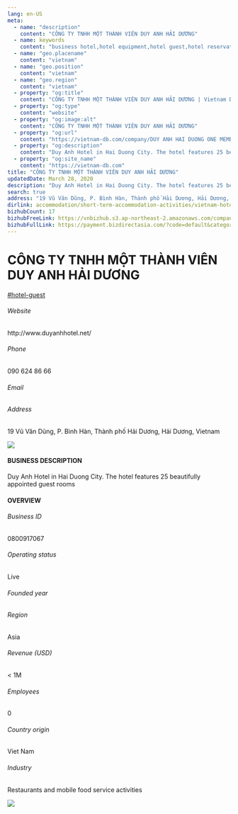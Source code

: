 ```yaml
---
lang: en-US
meta:
  - name: "description"
    content: "CÔNG TY TNHH MỘT THÀNH VIÊN DUY ANH HẢI DƯƠNG"
  - name: keywords
    content: "business hotel,hotel equipment,hotel guest,hotel reservation,hotels,leisure hotel,membership,on site,resort,resort hotels,tourism,travelers,vacation,vacation,vacation,vietnam-hotel-guest-companies"
  - name: "geo.placename"
    content: "vietnam"
  - name: "geo.position"
    content: "vietnam"
  - name: "geo.region"
    content: "vietnam"
  - property: "og:title"
    content: "CÔNG TY TNHH MỘT THÀNH VIÊN DUY ANH HẢI DƯƠNG | Vietnam DB"
  - property: "og:type"
    content: "website"
  - property: "og:image:alt"
    content: "CÔNG TY TNHH MỘT THÀNH VIÊN DUY ANH HẢI DƯƠNG"
  - property: "og:url"
    content: "https://vietnam-db.com/company/DUY ANH HAI DUONG ONE MEMBER COMPANY LIMITED-2552519"
  - property: "og:description"
    content: "Duy Anh Hotel in Hai Duong City. The hotel features 25 beautifully appointed guest rooms"
  - property: "og:site_name"
    content: "https://vietnam-db.com"
title: "CÔNG TY TNHH MỘT THÀNH VIÊN DUY ANH HẢI DƯƠNG"
updatedDate: March 28, 2020
description: "Duy Anh Hotel in Hai Duong City. The hotel features 25 beautifully appointed guest rooms"
search: true
address: "19 Vũ Văn Dũng, P. Bình Hàn, Thành phố Hải Dương, Hải Dương, Vietnam"
dirlink: accommodation/short-term-accommodation-activities/vietnam-hotel-guest-companies
bizhubCount: 17
bizhubFreeLink: https://vnbizhub.s3.ap-northeast-2.amazonaws.com/companies/vietnam-hotel-guest-companies_preview.xlsx
bizhubFullLink: https://payment.bizdirectasia.com/?code=default&category=bizhub&item=vietnam-hotel-guest-companies&redirect=https://vietnam-db.com
---
```



<div class="bd-item">
    <div class="item-content">
        <div class="detail-title-wrap">
            <h1 class="detail-title">
                CÔNG TY TNHH MỘT THÀNH VIÊN DUY ANH HẢI DƯƠNG
            </h1>
        </div>
		<div class="detail-tagslist"><a href="/accommodation/short-term-accommodation-activities/tags/hotel-guest" class="detail-tagitem">#hotel-guest</a></div>
        <h6 class="bd-label">Website</h6>
        <p>http://www.duyanhhotel.net/</p>
		<h6 class="bd-label">Phone</h6>
        <p>090 624 86 66</p>
        <h6 class="bd-label">Email</h6>
        <p><a class="textColorPrimary" href="#"></a></p>
        <h6 class="bd-label">Address</h6>
        <p>19 Vũ Văn Dũng, P. Bình Hàn, Thành phố Hải Dương, Hải Dương, Vietnam</p>
    </div>
</div>

<div class="banner-wrap text-center"><a href="" class="banner-link"><img src="/assets/vndb.com/BannerAds2.jpg" class="banner-img"></a></div>

<div class="bd-item">
    <div class="item-content">
        <h4 class="textColorPrimary item-title">BUSINESS DESCRIPTION</h4>
        <p>Duy Anh Hotel in Hai Duong City. The hotel features 25 beautifully appointed guest rooms</p>
    </div>
</div>

<div class="bd-item">
    <div class="item-content">
        <h4 class="textColorPrimary item-title">OVERVIEW</h4>
        <div class="item-info">
            <h6 class="bd-label">Business ID</h6>
            <p>0800917067</p>
        </div>
        <div class="item-info">
            <h6 class="bd-label">Operating status</h6>
            <p>Live<small class="bd-status_dot live"></small></p>
        </div>
        <div class="item-info">
            <h6 class="bd-label">Founded year</h6>
            <p></p>
        </div>
        <div class="item-info">
            <h6 class="bd-label">Region</h6>
            <p>Asia</p>
        </div>
        <div class="item-info">
            <h6 class="bd-label">Revenue (USD)</h6>
            <p>&lt; 1M</p>
        </div>
        <div class="item-info">
            <h6 class="bd-label">Employees</h6>
            <p>0</p>
        </div>
        <div class="item-info">
            <h6 class="bd-label">Country origin</h6>
            <p>Viet Nam</p>
        </div>
        <div class="item-info">
            <h6 class="bd-label">Industry</h6>
            <p>Restaurants and mobile food service activities</p>
        </div>
    </div>
</div>

<div class="banner-wrap text-center"><a href="" class="banner-link"><img src="/assets/vndb.com/BannerAd_04_728x90.jpg" class="banner-img"></a></div>

<CustomPopup popupTitle="ENTER EMAIL TO DOWNLOAD" popupSubTitle="The companies data will be sent to your inbox. Please enter your email." :free="this.$frontmatter.bizhubFreeLink" :paid="this.$frontmatter.bizhubFullLink" :count="this.$frontmatter.bizhubCount"/>


